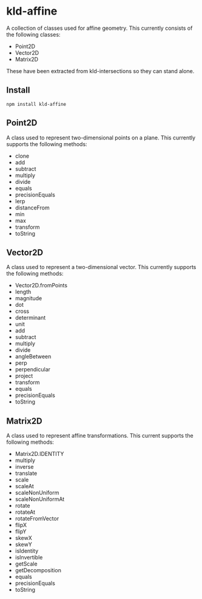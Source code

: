 # kld-affine

A collection of classes used for affine geometry. This currently consists of the following classes:

* Point2D
* Vector2D
* Matrix2D

These have been extracted from kld-intersections so they can stand alone.

## Install

    npm install kld-affine

## Point2D

A class used to represent two-dimensional points on a plane. This currently supports the following methods:

* clone
* add
* subtract
* multiply
* divide
* equals
* precisionEquals
* lerp
* distanceFrom
* min
* max
* transform
* toString

## Vector2D

A class used to represent a two-dimensional vector. This currently supports the following methods:

* Vector2D.fromPoints
* length
* magnitude
* dot
* cross
* determinant
* unit
* add
* subtract
* multiply
* divide
* angleBetween
* perp
* perpendicular
* project
* transform
* equals
* precisionEquals
* toString

## Matrix2D

A class used to represent affine transformations. This current supports the following methods:

* Matrix2D.IDENTITY
* multiply
* inverse
* translate
* scale
* scaleAt
* scaleNonUniform
* scaleNonUniformAt
* rotate
* rotateAt
* rotateFromVector
* flipX
* flipY
* skewX
* skewY
* isIdentity
* isInvertible
* getScale
* getDecomposition
* equals
* precisionEquals
* toString
